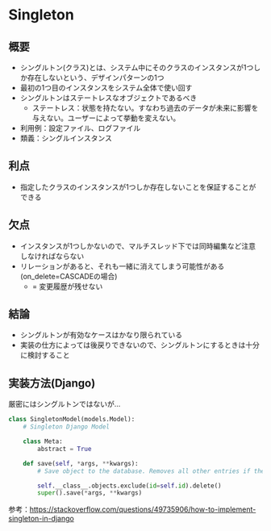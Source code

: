 # Singleton
## 概要
- シングルトン(クラス)とは、システム中にそのクラスのインスタンスが1つしか存在しないという、デザインパターンの1つ
- 最初の1つ目のインスタンスをシステム全体で使い回す
- シングルトンはステートレスなオブジェクトであるべき
  - ステートレス：状態を持たない。すなわち過去のデータが未来に影響を与えない。ユーザーによって挙動を変えない。
- 利用例：設定ファイル、ログファイル
- 類義：シングルインスタンス

## 利点
- 指定したクラスのインスタンスが1つしか存在しないことを保証することができる

## 欠点
- インスタンスが1つしかないので、マルチスレッド下では同時編集など注意しなければならない
- リレーションがあると、それも一緒に消えてしまう可能性がある(on_delete=CASCADEの場合)
  - = 変更履歴が残せない

## 結論
- シングルトンが有効なケースはかなり限られている
- 実装の仕方によっては後戻りできないので、シングルトンにするときは十分に検討すること

## 実装方法(Django)
厳密にはシングルトンではないが...
```python
class SingletonModel(models.Model):
    # Singleton Django Model

    class Meta:
        abstract = True

    def save(self, *args, **kwargs):
        # Save object to the database. Removes all other entries if there are any.

        self.__class__.objects.exclude(id=self.id).delete()
        super().save(*args, **kwargs)
```
参考：https://stackoverflow.com/questions/49735906/how-to-implement-singleton-in-django

